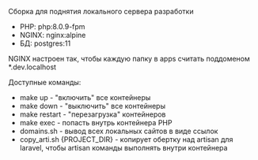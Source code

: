 Сборка для поднятия локального сервера разработки

* PHP: php:8.0.9-fpm
* NGINX: nginx:alpine
* БД: postgres:11


NGINX настроен так, чтобы каждую папку в apps считать поддоменом *.dev.localhost

Доступные команды:
* make up - "включить" все контейнеры
* make down - "выключить" все контейнеры
* make restart - "перезагрузка" контейнеров
* make exec - попасть внутрь контейнера PHP
* domains.sh - вывод всех локальных сайтов в виде ссылок
* copy_arti.sh {PROJECT_DIR} - копирует обертку над artisan для laravel, чтобы artisan команды выполнять внутри контейнера
